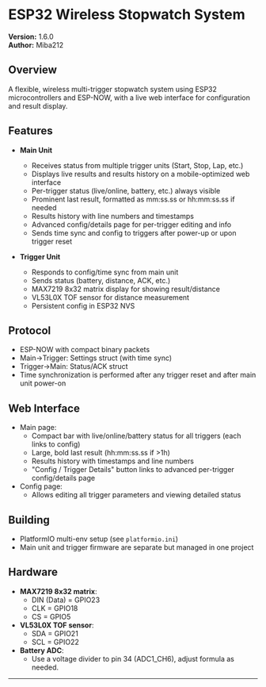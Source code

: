 # ESP32 Wireless Stopwatch System

**Version:** 1.6.0  
**Author:** Miba212

## Overview

A flexible, wireless multi-trigger stopwatch system using ESP32 microcontrollers and ESP-NOW, with a live web interface for configuration and result display.

## Features

- **Main Unit**
  - Receives status from multiple trigger units (Start, Stop, Lap, etc.)
  - Displays live results and results history on a mobile-optimized web interface
  - Per-trigger status (live/online, battery, etc.) always visible
  - Prominent last result, formatted as mm:ss.ss or hh:mm:ss.ss if needed
  - Results history with line numbers and timestamps
  - Advanced config/details page for per-trigger editing and info
  - Sends time sync and config to triggers after power-up or upon trigger reset

- **Trigger Unit**
  - Responds to config/time sync from main unit
  - Sends status (battery, distance, ACK, etc.)
  - MAX7219 8x32 matrix display for showing result/distance
  - VL53L0X TOF sensor for distance measurement
  - Persistent config in ESP32 NVS

## Protocol

- ESP-NOW with compact binary packets
- Main→Trigger: Settings struct (with time sync)
- Trigger→Main: Status/ACK struct
- Time synchronization is performed after any trigger reset and after main unit power-on

## Web Interface

- Main page:  
  - Compact bar with live/online/battery status for all triggers (each links to config)
  - Large, bold last result (hh:mm:ss.ss if >1h)
  - Results history with timestamps and line numbers
  - "Config / Trigger Details" button links to advanced per-trigger config/details page
- Config page:  
  - Allows editing all trigger parameters and viewing detailed status

## Building

- PlatformIO multi-env setup (see `platformio.ini`)
- Main unit and trigger firmware are separate but managed in one project

## Hardware

- **MAX7219 8x32 matrix**:  
  - DIN (Data) = GPIO23  
  - CLK = GPIO18  
  - CS  = GPIO5  
- **VL53L0X TOF sensor**:  
  - SDA = GPIO21  
  - SCL = GPIO22  
- **Battery ADC**:  
  - Use a voltage divider to pin 34 (ADC1_CH6), adjust formula as needed.

---
